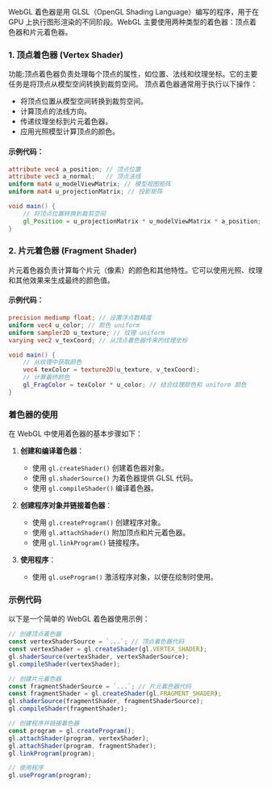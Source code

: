 WebGL 着色器是用 GLSL（OpenGL Shading Language）编写的程序，用于在 GPU 上执行图形渲染的不同阶段。WebGL 主要使用两种类型的着色器：顶点着色器和片元着色器。

### 1. 顶点着色器 (Vertex Shader)

功能:顶点着色器负责处理每个顶点的属性，如位置、法线和纹理坐标。它的主要任务是将顶点从模型空间转换到裁剪空间。
顶点着色器通常用于执行以下操作：
- 将顶点位置从模型空间转换到裁剪空间。
- 计算顶点的法线方向。
- 传递纹理坐标到片元着色器。
- 应用光照模型计算顶点的颜色。

#### 示例代码：

```glsl
attribute vec4 a_position; // 顶点位置
attribute vec3 a_normal;   // 顶点法线
uniform mat4 u_modelViewMatrix; // 模型视图矩阵
uniform mat4 u_projectionMatrix; // 投影矩阵

void main() {
    // 将顶点位置转换到裁剪空间
    gl_Position = u_projectionMatrix * u_modelViewMatrix * a_position;
}
```

### 2. 片元着色器 (Fragment Shader)

片元着色器负责计算每个片元（像素）的颜色和其他特性。它可以使用光照、纹理和其他效果来生成最终的颜色值。

#### 示例代码：

```glsl
precision mediump float; // 设置浮点数精度
uniform vec4 u_color; // 颜色 uniform
uniform sampler2D u_texture; // 纹理 uniform
varying vec2 v_texCoord; // 从顶点着色器传来的纹理坐标

void main() {
    // 从纹理中获取颜色
    vec4 texColor = texture2D(u_texture, v_texCoord);
    // 计算最终颜色
    gl_FragColor = texColor * u_color; // 结合纹理颜色和 uniform 颜色
}
```

### 着色器的使用

在 WebGL 中使用着色器的基本步骤如下：

1. **创建和编译着色器**：
   - 使用 `gl.createShader()` 创建着色器对象。
   - 使用 `gl.shaderSource()` 为着色器提供 GLSL 代码。
   - 使用 `gl.compileShader()` 编译着色器。

2. **创建程序对象并链接着色器**：
   - 使用 `gl.createProgram()` 创建程序对象。
   - 使用 `gl.attachShader()` 附加顶点和片元着色器。
   - 使用 `gl.linkProgram()` 链接程序。

3. **使用程序**：
   - 使用 `gl.useProgram()` 激活程序对象，以便在绘制时使用。

### 示例代码

以下是一个简单的 WebGL 着色器使用示例：

```javascript
// 创建顶点着色器
const vertexShaderSource = `...`; // 顶点着色器代码
const vertexShader = gl.createShader(gl.VERTEX_SHADER);
gl.shaderSource(vertexShader, vertexShaderSource);
gl.compileShader(vertexShader);

// 创建片元着色器
const fragmentShaderSource = `...`; // 片元着色器代码
const fragmentShader = gl.createShader(gl.FRAGMENT_SHADER);
gl.shaderSource(fragmentShader, fragmentShaderSource);
gl.compileShader(fragmentShader);

// 创建程序并链接着色器
const program = gl.createProgram();
gl.attachShader(program, vertexShader);
gl.attachShader(program, fragmentShader);
gl.linkProgram(program);

// 使用程序
gl.useProgram(program);
```

